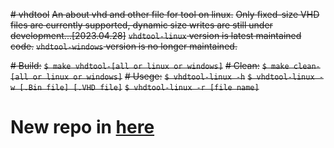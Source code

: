 ~~# vhdtool~~
~~An about vhd and other file for tool on linux.~~
~~Only fixed-size VHD files are currently supported, dynamic size writes are still under development...[2023.04.28]~~
~~`vhdtool-linux` version is latest maintained code.~~
~~`vhdtool-windows` version is no longer maintained.~~

~~# Build:~~
~~`$ make vhdtool-[all or linux or windows]`~~
~~# Clean:~~
~~`$ make clean-[all or linux or windows]`~~
~~# Usege:~~
~~`$ vhdtool-linux -h`~~
~~`$ vhdtool-linux -w [.Bin file] [.VHD file]`~~
~~`$ vhdtool-linux -r [file name]`~~
# New repo in [here](https://github.com/YIVIES/yvhdt)
